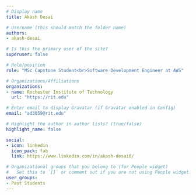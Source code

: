 ```yaml
---
# Display name
title: Akash Desai

# Username (this should match the folder name)
authors:
- akash-desai

# Is this the primary user of the site?
superuser: false

# Role/position
role: "MSc Capstone Student<br>Software Development Engineer at AWS"

# Organizations/Affiliations
organizations:
- name: Rochester Institute of Technology
  url: "https://rit.edu"

# Enter email to display Gravatar (if Gravatar enabled in Config)
email: "ad3059@rit.edu"

# Highlight the author in author lists? (true/false)
highlight_name: false

social:
- icon: linkedin
  icon_pack: fab
  link: https://www.linkedin.com/in/akash-desai6/

# Organizational groups that you belong to (for People widget)
#   Set this to `[]` or comment out if you are not using People widget.
user_groups:
- Past Students
---
```

